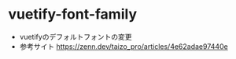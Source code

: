 # vuetify-font-family

- vuetifyのデフォルトフォントの変更
- 参考サイト https://zenn.dev/taizo_pro/articles/4e62adae97440e
